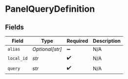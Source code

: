 # PanelQueryDefinition


## Fields

| Field              | Type               | Required           | Description        |
| ------------------ | ------------------ | ------------------ | ------------------ |
| `alias`            | *Optional[str]*    | :heavy_minus_sign: | N/A                |
| `local_id`         | *str*              | :heavy_check_mark: | N/A                |
| `query`            | *str*              | :heavy_check_mark: | N/A                |